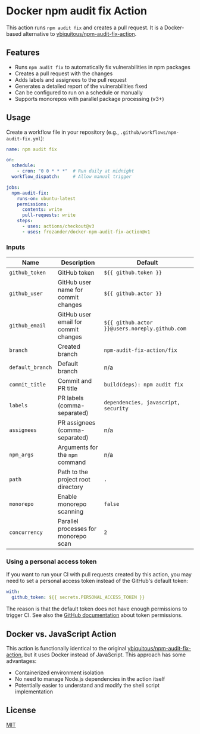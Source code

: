 # Docker npm audit fix Action

This action runs `npm audit fix` and creates a pull request. It is a Docker-based alternative to [ybiquitous/npm-audit-fix-action](https://github.com/ybiquitous/npm-audit-fix-action).

## Features

- Runs `npm audit fix` to automatically fix vulnerabilities in npm packages
- Creates a pull request with the changes
- Adds labels and assignees to the pull request
- Generates a detailed report of the vulnerabilities fixed
- Can be configured to run on a schedule or manually
- Supports monorepos with parallel package processing (v3+)

## Usage

Create a workflow file in your repository (e.g., `.github/workflows/npm-audit-fix.yml`):

```yaml
name: npm audit fix

on:
  schedule:
    - cron: "0 0 * * *"  # Run daily at midnight
  workflow_dispatch:     # Allow manual trigger

jobs:
  npm-audit-fix:
    runs-on: ubuntu-latest
    permissions:
      contents: write
      pull-requests: write
    steps:
      - uses: actions/checkout@v3
      - uses: frozander/docker-npm-audit-fix-action@v1
```

### Inputs

| Name             | Description                          | Default                                        |
| ---------------- | ------------------------------------ | ---------------------------------------------- |
| `github_token`   | GitHub token                         | `${{ github.token }}`                          |
| `github_user`    | GitHub user name for commit changes  | `${{ github.actor }}`                          |
| `github_email`   | GitHub user email for commit changes | `${{ github.actor }}@users.noreply.github.com` |
| `branch`         | Created branch                       | `npm-audit-fix-action/fix`                     |
| `default_branch` | Default branch                       | n/a                                            |
| `commit_title`   | Commit and PR title                  | `build(deps): npm audit fix`                   |
| `labels`         | PR labels (comma-separated)          | `dependencies, javascript, security`           |
| `assignees`      | PR assignees (comma-separated)       | n/a                                            |
| `npm_args`       | Arguments for the `npm` command      | n/a                                            |
| `path`           | Path to the project root directory   | `.`                                            |
| `monorepo`       | Enable monorepo scanning             | `false`                                        |
| `concurrency`    | Parallel processes for monorepo scan | `2`                                            |

### Using a personal access token

If you want to run your CI with pull requests created by this action, you may need to set a personal access token instead of the GitHub's default token:

```yaml
with:
  github_token: ${{ secrets.PERSONAL_ACCESS_TOKEN }}
```

The reason is that the default token does not have enough permissions to trigger CI. See also the [GitHub documentation](https://docs.github.com/en/actions/configuring-and-managing-workflows/authenticating-with-the-github_token#permissions-for-the-github_token) about token permissions.

## Docker vs. JavaScript Action

This action is functionally identical to the original [ybiquitous/npm-audit-fix-action](https://github.com/ybiquitous/npm-audit-fix-action), but it uses Docker instead of JavaScript. This approach has some advantages:

- Containerized environment isolation
- No need to manage Node.js dependencies in the action itself
- Potentially easier to understand and modify the shell script implementation

## License

[MIT](LICENSE) 